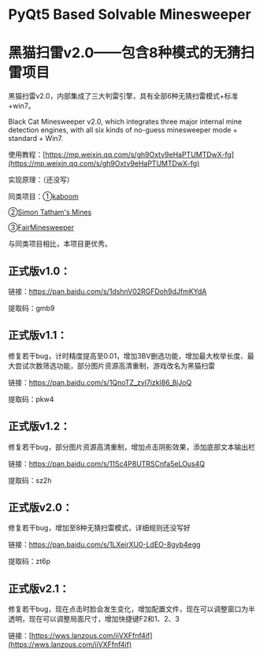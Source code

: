 # PyQt5 Based Solvable Minesweeper

# 黑猫扫雷v2.0——包含8种模式的无猜扫雷项目

黑猫扫雷v2.0，内部集成了三大判雷引擎，具有全部6种无猜扫雷模式+标准+win7。

Black Cat Minesweeper v2.0, which integrates three major internal mine detection engines, with all six kinds of no-guess minesweeper mode + standard + Win7.

使用教程：[https://mp.weixin.qq.com/s/gh9Oxtv9eHaPTUMTDwX-fg](https://mp.weixin.qq.com/s/gh9Oxtv9eHaPTUMTDwX-fg)

实现原理：（还没写）

同类项目：①[kaboom](https://pwmarcz.pl/kaboom/)

②[Simon Tatham's Mines](https://www.chiark.greenend.org.uk/~sgtatham/puzzles/js/mines.html)

③[FairMinesweeper](https://github.com/xseryda/FairMinesweeper/)

与同类项目相比，本项目更优秀。

## 正式版v1.0：

链接：https://pan.baidu.com/s/1dshnV02RGFDoh9dJfmKYdA 

提取码：gmb9

## 正式版v1.1：

修复若干bug，计时精度提高至0.01，增加3BV删选功能，增加最大枚举长度、最大尝试次数筛选功能，部分图片资源高清重制，游戏改名为黑猫扫雷

链接：https://pan.baidu.com/s/1QnoTZ_zvl7izkl86_8jJoQ 

提取码：pkw4 

## 正式版v1.2：

修复若干bug，部分图片资源高清重制，增加点击阴影效果，添加底部文本输出栏

链接：https://pan.baidu.com/s/11Sc4P8UTRSCnfa5eLOus4Q 

提取码：sz2h 

## 正式版v2.0：

修复若干bug，增加至8种无猜扫雷模式，详细规则还没写好

链接：https://pan.baidu.com/s/1LXeirXU0-LdEO-8gyb4egg 

提取码：zt6p 

## 正式版v2.1：

修复若干bug，现在点击时脸会发生变化，增加配置文件，现在可以调整窗口为半透明，现在可以调整局面尺寸，增加快捷键F2和1、2、3

链接：[https://wws.lanzous.com/iiVXFfnf4if](https://wws.lanzous.com/iiVXFfnf4if)